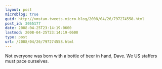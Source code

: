 ```yaml
---
layout: post
microblog: true
guid: http://vmstan-tweets.micro.blog/2008/04/26/797274558.html
post_id: 3055177
date: 2008-04-25T23:14:19-0600
lastmod: 2008-04-25T23:14:19-0600
type: post
url: /2008/04/26/797274558.html
---
```

Not everyone was born with a bottle of beer in hand, Dave. We US staffers must pace ourselves.
